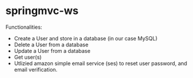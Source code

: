 # springmvc-ws
Functionalities:
- Create a User and store in a database (in our case MySQL)
- Delete a User from a database
- Update a User from a database
- Get user(s)
- Utlizied amazon simple email service (ses) to reset user password, and email verification.
